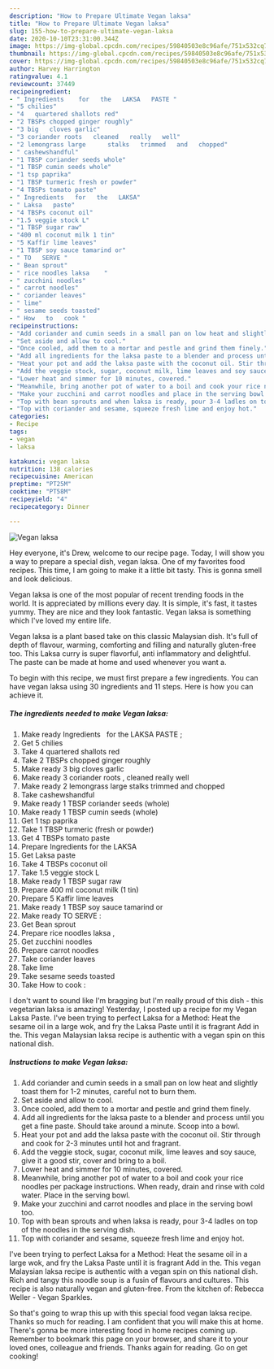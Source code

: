 ```yaml
---
description: "How to Prepare Ultimate Vegan laksa"
title: "How to Prepare Ultimate Vegan laksa"
slug: 155-how-to-prepare-ultimate-vegan-laksa
date: 2020-10-10T23:31:00.344Z
image: https://img-global.cpcdn.com/recipes/59840503e8c96afe/751x532cq70/vegan-laksa-recipe-main-photo.jpg
thumbnail: https://img-global.cpcdn.com/recipes/59840503e8c96afe/751x532cq70/vegan-laksa-recipe-main-photo.jpg
cover: https://img-global.cpcdn.com/recipes/59840503e8c96afe/751x532cq70/vegan-laksa-recipe-main-photo.jpg
author: Harvey Harrington
ratingvalue: 4.1
reviewcount: 37449
recipeingredient:
- " Ingredients    for   the   LAKSA   PASTE "
- "5 chilies"
- "4   quartered shallots red"
- "2 TBSPs chopped ginger roughly"
- "3 big   cloves garlic"
- "3 coriander roots   cleaned   really   well"
- "2 lemongrass large      stalks   trimmed   and   chopped"
- " cashewshandful"
- "1 TBSP coriander seeds whole"
- "1 TBSP cumin seeds whole"
- "1 tsp paprika"
- "1 TBSP turmeric fresh or powder"
- "4 TBSPs tomato paste"
- " Ingredients   for   the   LAKSA"
- " Laksa   paste"
- "4 TBSPs coconut oil"
- "1.5 veggie stock L"
- "1 TBSP sugar raw"
- "400 ml coconut milk 1 tin"
- "5 Kaffir lime leaves"
- "1 TBSP soy sauce tamarind or"
- " TO   SERVE "
- " Bean sprout"
- " rice noodles laksa    "
- " zucchini noodles"
- " carrot noodles"
- " coriander leaves"
- " lime"
- " sesame seeds toasted"
- " How   to   cook "
recipeinstructions:
- "Add coriander and cumin seeds in a small pan on low heat and slightly toast them for 1-2 minutes, careful not to burn them."
- "Set aside and allow to cool."
- "Once cooled, add them to a mortar and pestle and grind them finely."
- "Add all ingredients for the laksa paste to a blender and process until you get a fine paste. Should take around a minute. Scoop into a bowl."
- "Heat your pot and add the laksa paste with the coconut oil. Stir through and cook for 2-3 minutes until hot and fragrant."
- "Add the veggie stock, sugar, coconut milk, lime leaves and soy sauce, give it a good stir, cover and bring to a boil."
- "Lower heat and simmer for 10 minutes, covered."
- "Meanwhile, bring another pot of water to a boil and cook your rice noodles per package instructions. When ready, drain and rinse with cold water. Place in the serving bowl."
- "Make your zucchini and carrot noodles and place in the serving bowl too."
- "Top with bean sprouts and when laksa is ready, pour 3-4 ladles on top of the noodles in the serving dish."
- "Top with coriander and sesame, squeeze fresh lime and enjoy hot."
categories:
- Recipe
tags:
- vegan
- laksa

katakunci: vegan laksa 
nutrition: 138 calories
recipecuisine: American
preptime: "PT25M"
cooktime: "PT58M"
recipeyield: "4"
recipecategory: Dinner

---
```



![Vegan laksa](https://img-global.cpcdn.com/recipes/59840503e8c96afe/751x532cq70/vegan-laksa-recipe-main-photo.jpg)

Hey everyone, it's Drew, welcome to our recipe page. Today, I will show you a way to prepare a special dish, vegan laksa. One of my favorites food recipes. This time, I am going to make it a little bit tasty. This is gonna smell and look delicious.

Vegan laksa is one of the most popular of recent trending foods in the world. It is appreciated by millions every day. It is simple, it's fast, it tastes yummy. They are nice and they look fantastic. Vegan laksa is something which I've loved my entire life.

Vegan laksa is a plant based take on this classic Malaysian dish. It&#39;s full of depth of flavour, warming, comforting and filling and naturally gluten-free too. This Laksa curry is super flavorful, anti inflammatory and delightful. The paste can be made at home and used whenever you want a.


To begin with this recipe, we must first prepare a few ingredients. You can have vegan laksa using 30 ingredients and 11 steps. Here is how you can achieve it.

<!--inarticleads1-->

##### The ingredients needed to make Vegan laksa:

1. Make ready  Ingredients    for   the   LAKSA   PASTE ;
1. Get 5 chilies
1. Take 4   quartered shallots red
1. Take 2 TBSPs chopped ginger roughly
1. Make ready 3 big   cloves garlic
1. Make ready 3 coriander roots ,  cleaned   really   well
1. Make ready 2 lemongrass large      stalks   trimmed   and   chopped
1. Take  cashewshandful
1. Make ready 1 TBSP coriander seeds (whole)
1. Make ready 1 TBSP cumin seeds (whole)
1. Get 1 tsp paprika
1. Take 1 TBSP turmeric (fresh or powder)
1. Get 4 TBSPs tomato paste
1. Prepare  Ingredients   for   the   LAKSA
1. Get  Laksa   paste
1. Take 4 TBSPs coconut oil
1. Take 1.5 veggie stock L
1. Make ready 1 TBSP sugar raw
1. Prepare 400 ml coconut milk (1 tin)
1. Prepare 5 Kaffir lime leaves
1. Make ready 1 TBSP soy sauce tamarind or
1. Make ready  TO   SERVE :
1. Get  Bean sprout
1. Prepare  rice noodles laksa    ,
1. Get  zucchini noodles
1. Prepare  carrot noodles
1. Take  coriander leaves
1. Take  lime
1. Take  sesame seeds toasted
1. Take  How   to   cook :


I don&#39;t want to sound like I&#39;m bragging but I&#39;m really proud of this dish - this vegetarian laksa is amazing! Yesterday, I posted up a recipe for my Vegan Laksa Paste. I&#39;ve been trying to perfect Laksa for a Method: Heat the sesame oil in a large wok, and fry the Laksa Paste until it is fragrant Add in the. This vegan Malaysian laksa recipe is authentic with a vegan spin on this national dish. 

<!--inarticleads2-->

##### Instructions to make Vegan laksa:

1. Add coriander and cumin seeds in a small pan on low heat and slightly toast them for 1-2 minutes, careful not to burn them.
1. Set aside and allow to cool.
1. Once cooled, add them to a mortar and pestle and grind them finely.
1. Add all ingredients for the laksa paste to a blender and process until you get a fine paste. Should take around a minute. Scoop into a bowl.
1. Heat your pot and add the laksa paste with the coconut oil. Stir through and cook for 2-3 minutes until hot and fragrant.
1. Add the veggie stock, sugar, coconut milk, lime leaves and soy sauce, give it a good stir, cover and bring to a boil.
1. Lower heat and simmer for 10 minutes, covered.
1. Meanwhile, bring another pot of water to a boil and cook your rice noodles per package instructions. When ready, drain and rinse with cold water. Place in the serving bowl.
1. Make your zucchini and carrot noodles and place in the serving bowl too.
1. Top with bean sprouts and when laksa is ready, pour 3-4 ladles on top of the noodles in the serving dish.
1. Top with coriander and sesame, squeeze fresh lime and enjoy hot.


I&#39;ve been trying to perfect Laksa for a Method: Heat the sesame oil in a large wok, and fry the Laksa Paste until it is fragrant Add in the. This vegan Malaysian laksa recipe is authentic with a vegan spin on this national dish. Rich and tangy this noodle soup is a fusin of flavours and cultures. This recipe is also naturally vegan and gluten-free. From the kitchen of: Rebecca Weller - Vegan Sparkles. 

So that's going to wrap this up with this special food vegan laksa recipe. Thanks so much for reading. I am confident that you will make this at home. There's gonna be more interesting food in home recipes coming up. Remember to bookmark this page on your browser, and share it to your loved ones, colleague and friends. Thanks again for reading. Go on get cooking!
